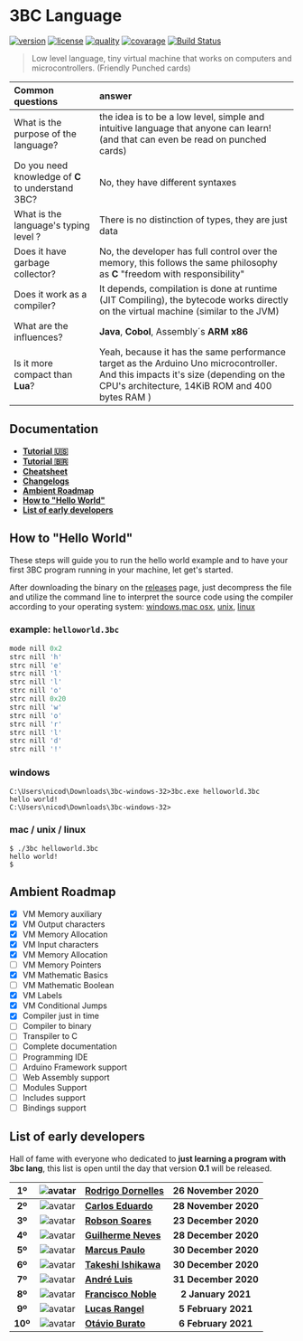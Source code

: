 3BC Language
============
[![version](https://img.shields.io/github/v/release/rodrigodornelles/3bc-lang?sort=semver)](https://github.com/RodrigoDornelles/3bc-lang/releases)
[![license](https://img.shields.io/github/license/rodrigodornelles/3bc-lang)](https://github.com/RodrigoDornelles/3bc-lang/blob/master/LICENSE.txt) 
[![quality](https://app.codacy.com/project/badge/Grade/10888eee2fbc460b8ddb7476b0aceb23)](https://www.codacy.com/gh/RodrigoDornelles/3bc-lang/dashboard?utm_source=github.com&amp;utm_medium=referral&amp;utm_content=RodrigoDornelles/3bc-lang&amp;utm_campaign=Badge_Grade)
[![covarage](https://codecov.io/gh/RodrigoDornelles/3bc-lang/branch/master/graph/badge.svg?token=FS152PL31C)](https://codecov.io/gh/RodrigoDornelles/3bc-lang)
[![Build Status](https://travis-ci.com/RodrigoDornelles/3bc-lang.svg?branch=master)](https://travis-ci.com/RodrigoDornelles/3bc-lang)

> Low level language, tiny virtual machine that works on computers and microcontrollers. (Friendly Punched cards)

| Common questions | answer |
| :--------------- | :----- |
| What is the purpose of the language? | the idea is to be a low level, simple and intuitive language that anyone can learn! (and that can even be read on punched cards) |
| Do you need knowledge of **C** to understand 3BC? | No, they have different syntaxes |
| What is the language's typing level ? | There is no distinction of types, they are just data |
| Does it have garbage collector? | No, the developer has full control over the memory, this follows the same philosophy as **C** "freedom with responsibility" |
| Does it work as a compiler? | It depends, compilation is done at runtime (JIT Compiling), the bytecode works directly on the virtual machine (similar to the JVM) |
| What are the influences? | **Java**, **Cobol**, Assembly´s **ARM** **x86** |
| Is it more compact than **Lua**? | Yeah, because it has the same performance target as the Arduino Uno microcontroller. And this impacts it's size (depending on the CPU's architecture, 14KiB ROM and 400 bytes RAM ) |

## Documentation ##

* **[Tutorial :us:](docs/tutorial-en-us.md)**
* **[Tutorial :brazil:](docs/tutorial-pt-br.md)**
* **[Cheatsheet](docs/cheatsheet.md)**
* **[Changelogs](docs/changelogs.md)**
* **[Ambient Roadmap](#ambient-roadmap)**
* **[How to "Hello World"](#how-to-hello-world)**
* **[List of early developers](#list-of-early-developers)**

## How to "Hello World" ##

These steps will guide you to run the hello world example and to have your first 3BC program running in your machine, let get's started.

After downloading the binary on the [releases](#https://github.com/RodrigoDornelles/3bc-lang/releases) page, just decompress the file and utilize the command line to interpret the source code using the compiler according to your operating system: [windows](#windows),[mac osx](#mac--unix--linux), [unix](#mac--unix--linux), [linux](#mac--unix--linux)

### example: `helloworld.3bc` ###

```RUBY
mode nill 0x2
strc nill 'h'
strc nill 'e'
strc nill 'l'
strc nill 'l'
strc nill 'o'
strc nill 0x20
strc nill 'w'
strc nill 'o'
strc nill 'r'
strc nill 'l'
strc nill 'd'
strc nill '!'
```

### windows ###

```
C:\Users\nicod\Downloads\3bc-windows-32>3bc.exe helloworld.3bc
hello world!
C:\Users\nicod\Downloads\3bc-windows-32>
```

### mac / unix / linux ###

```
$ ./3bc helloworld.3bc
hello world!
$
```

## Ambient Roadmap ##

 - [X] VM Memory auxiliary
 - [X] VM Output characters
 - [X] VM Memory Allocation 
 - [X] VM Input characters
 - [X] VM Memory Allocation 
 - [ ] VM Memory Pointers
 - [X] VM Mathematic Basics
 - [ ] VM Mathematic Boolean
 - [X] VM Labels
 - [X] VM Conditional Jumps
 - [X] Compiler just in time
 - [ ] Compiler to binary
 - [ ] Transpiler to C
 - [ ] Complete documentation
 - [ ] Programming IDE
 - [ ] Arduino Framework support
 - [ ] Web Assembly support
 - [ ] Modules Support
 - [ ] Includes support
 - [ ] Bindings support

## List of early developers ##

Hall of fame with everyone who dedicated to **just learning a program with 3bc lang**, this list is open until the day that version **0.1** will be released.

| **1º** | ![avatar](https://avatars.githubusercontent.com/rodrigodornelles?size=32) | **[Rodrigo Dornelles](https://github.com/rodrigodornelles)** | **26 November 2020** |
| :-: | :-: | :-- | :--: |
| **2º** | ![avatar](https://avatars.githubusercontent.com/kadu?size=32) | **[Carlos Eduardo](https://github.com/kadu)** | **28 November 2020** |
| **3º** |  ![avatar](https://avatars.githubusercontent.com/robsondrs?size=32) | **[Robson Soares](https://github.com/robsondrs)** | **23 December 2020** |
| **4º** |  ![avatar](https://avatars.githubusercontent.com/gnevesdev?size=32) | **[Guilherme Neves](https://github.com/gnevesdev)** | **28 December 2020** |
| **5º** |  ![avatar](https://avatars.githubusercontent.com/marcusmmmz?size=32) | **[Marcus Paulo](https://github.com/marcusmmmz)** | **30 December 2020** |
| **6º** |  ![avatar](https://avatars.githubusercontent.com/keshizin?size=32) | **[Takeshi Ishikawa](https://github.com/keshizin)** | **30 December 2020** |
| **7º** |  ![avatar](https://avatars.githubusercontent.com/andreluispy?size=32) | **[André Luis](https://github.com/andreluispy)** | **31 December 2020** |
| **8º** |  ![avatar](https://avatars.githubusercontent.com/guridev?size=32) | **[Francisco Noble](https://github.com/guridev)** | **2 January 2021** |
| **9º** |  ![avatar](https://avatars.githubusercontent.com/lrv-dev?size=32) | **[Lucas Rangel](https://github.com/lrv-dev)** | **5 February 2021** |
| **10º** |  ![avatar](https://avatars.githubusercontent.com/otavio-burato?size=32) | **[Otávio Burato](https://github.com/otavio-burato)** | **6 February 2021** |
